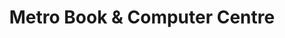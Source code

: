 ---
title: "Metro Book & Computer Centre"
url: /karachi/metro-book-and-computer-centre/
shop: books
---